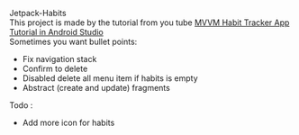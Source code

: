 Jetpack-Habits  
This project is made by the tutorial from you tube
[MVVM Habit Tracker App Tutorial in Android Studio](https://www.youtube.com/watch?v=xyzzokLRcCI&list=PL4KX3oEgJcfePcsnutail4YmQqH3pJp8f)  
Sometimes you want bullet points:

- Fix navigation stack
- Confirm to delete
- Disabled delete all menu item if habits is empty
- Abstract (create and update) fragments

Todo :

* Add more icon for habits